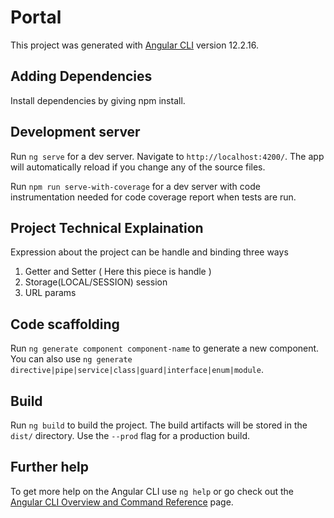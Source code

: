 # Portal

This project was generated with [Angular CLI](https://github.com/angular/angular-cli) version 12.2.16.

## Adding Dependencies

Install dependencies by giving npm install.

## Development server

Run `ng serve` for a dev server. Navigate to `http://localhost:4200/`. The app will automatically reload if you change any of the source files.

Run `npm run serve-with-coverage` for a dev server with code instrumentation needed for code coverage report when tests are run.

## Project Technical Explaination

Expression about the project can be handle and binding three ways
1. Getter and Setter ( Here this piece is handle )
2. Storage(LOCAL/SESSION) session
3. URL params


## Code scaffolding

Run `ng generate component component-name` to generate a new component. You can also use `ng generate directive|pipe|service|class|guard|interface|enum|module`.

## Build

Run `ng build` to build the project. The build artifacts will be stored in the `dist/` directory. Use the `--prod` flag for a production build.

## Further help

To get more help on the Angular CLI use `ng help` or go check out the [Angular CLI Overview and Command Reference](https://angular.io/cli) page.
